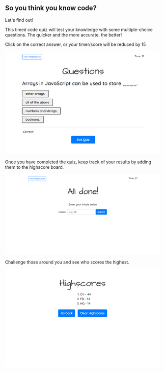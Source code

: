 ## So you think you know code?

Let's find out! 

This timed code quiz will test your knowledge with some multiple-choice questions. The quicker and the more accurate, the better! 

Click on the correct answer, or your timer/score will be reduced by 15

![Sample question](assets/question.png)

Once you have completed the quiz, keep track of your results by adding them to the highscore board. 

![Enter your initials](assets/alldone.png)

Challenge those around you and see who scores the highest.

![Enter your initials](assets/scores.png)
